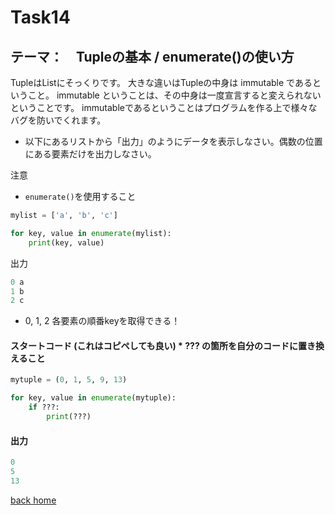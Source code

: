 # Task14
## テーマ：　Tupleの基本 / enumerate()の使い方

TupleはListにそっくりです。
大きな違いはTupleの中身は immutable であるということ。
immutable ということは、その中身は一度宣言すると変えられないということです。
immutableであるということはプログラムを作る上で様々なバグを防いでくれます。

* 以下にあるリストから「出力」のようにデータを表示しなさい。偶数の位置にある要素だけを出力しなさい。

注意
- `enumerate()`を使用すること

```python
mylist = ['a', 'b', 'c']

for key, value in enumerate(mylist):
    print(key, value)

```

出力
```python
0 a
1 b
2 c
```
* 0, 1, 2 各要素の順番keyを取得できる！



#### スタートコード (これはコピペしても良い)    *  **???** の箇所を自分のコードに置き換えること
```python
mytuple = (0, 1, 5, 9, 13)

for key, value in enumerate(mytuple):
    if ???:
        print(???)

```

#### 出力
```python
0
5
13
```



[back home](https://github.com/Seigakuin/todays_task)
